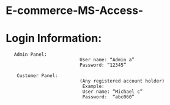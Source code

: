 # E-commerce-MS-Access-
# Login Information:
       Admin Panel:
                               User name: “Admin a”
                               Password: “12345”
                
        Customer Panel:
                               (Any registered account holder)
                                Example:
                                User name: “Michael c”
                                Password:  “abc060”
